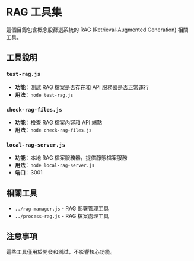 # RAG 工具集

這個目錄包含概念股篩選系統的 RAG (Retrieval-Augmented Generation) 相關工具。

## 工具說明

### `test-rag.js`
- **功能**：測試 RAG 檔案是否存在和 API 服務器是否正常運行
- **用法**：`node test-rag.js`

### `check-rag-files.js`
- **功能**：檢查 RAG 檔案內容和 API 端點
- **用法**：`node check-rag-files.js`

### `local-rag-server.js`
- **功能**：本地 RAG 檔案服務器，提供靜態檔案服務
- **用法**：`node local-rag-server.js`
- **端口**：3001

## 相關工具

- `../rag-manager.js` - RAG 部署管理工具
- `../process-rag.js` - RAG 檔案處理工具

## 注意事項

這些工具僅用於開發和測試，不影響核心功能。
